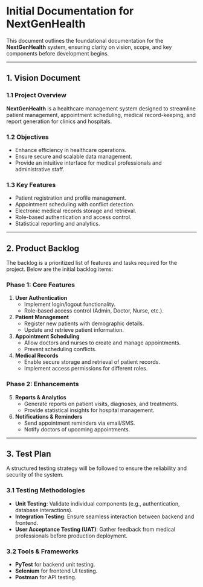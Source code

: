 # Initial Documentation for NextGenHealth

This document outlines the foundational documentation for the **NextGenHealth** system, ensuring clarity on vision, scope, and key components before development begins.

---

## 1. Vision Document

### 1.1 Project Overview
**NextGenHealth** is a healthcare management system designed to streamline patient management, appointment scheduling, medical record-keeping, and report generation for clinics and hospitals.

### 1.2 Objectives
- Enhance efficiency in healthcare operations.
- Ensure secure and scalable data management.
- Provide an intuitive interface for medical professionals and administrative staff.

### 1.3 Key Features
- Patient registration and profile management.
- Appointment scheduling with conflict detection.
- Electronic medical records storage and retrieval.
- Role-based authentication and access control.
- Statistical reporting and analytics.

---

## 2. Product Backlog

The backlog is a prioritized list of features and tasks required for the project. Below are the initial backlog items:

### Phase 1: Core Features
1. **User Authentication**
   - Implement login/logout functionality.
   - Role-based access control (Admin, Doctor, Nurse, etc.).
2. **Patient Management**
   - Register new patients with demographic details.
   - Update and retrieve patient information.
3. **Appointment Scheduling**
   - Allow doctors and nurses to create and manage appointments.
   - Prevent scheduling conflicts.
4. **Medical Records**
   - Enable secure storage and retrieval of patient records.
   - Implement access permissions for different roles.

### Phase 2: Enhancements
5. **Reports & Analytics**
   - Generate reports on patient visits, diagnoses, and treatments.
   - Provide statistical insights for hospital management.
6. **Notifications & Reminders**
   - Send appointment reminders via email/SMS.
   - Notify doctors of upcoming appointments.

---

## 3. Test Plan

A structured testing strategy will be followed to ensure the reliability and security of the system.

### 3.1 Testing Methodologies
- **Unit Testing**: Validate individual components (e.g., authentication, database interactions).
- **Integration Testing**: Ensure seamless interaction between backend and frontend.
- **User Acceptance Testing (UAT)**: Gather feedback from medical professionals before production deployment.

### 3.2 Tools & Frameworks
- **PyTest** for backend unit testing.
- **Selenium** for frontend UI testing.
- **Postman** for API testing.

